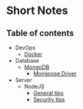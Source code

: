 # Short Notes

## Table of contents

* DevOps
  * [Docker](https://github.com/noelroy/short-notes/tree/main/docker)
* Database
  * [MongoDB](https://github.com/noelroy/short-notes/tree/main/mongo-db)
    * [Mongoose Driver](https://github.com/noelroy/short-notes/tree/main/mongo-db/mongoose)
* Server
  * NodeJS
    * [General tips](https://github.com/noelroy/short-notes/tree/main/nodejs-tips)
    * [Security tips](https://github.com/noelroy/short-notes/tree/main/nodejs-security-tips)